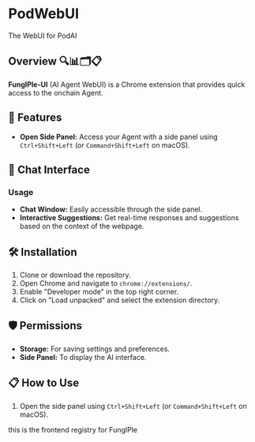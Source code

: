 # PodWebUI
The WebUI for PodAI

## Overview 🔍📊🗂️📋
**FungIPle-UI** (AI Agent WebUI) is a Chrome extension that provides quick access to the onchain Agent.

## 🚀 Features
- **Open Side Panel:** Access your Agent with a side panel using `Ctrl+Shift+Left` (or `Command+Shift+Left` on macOS).

## 💬 Chat Interface



### Usage
- **Chat Window:** Easily accessible through the side panel.
- **Interactive Suggestions:** Get real-time responses and suggestions based on the context of the webpage.

## 🛠 Installation
1. Clone or download the repository.
2. Open Chrome and navigate to `chrome://extensions/`.
3. Enable "Developer mode" in the top right corner.
4. Click on "Load unpacked" and select the extension directory.

## 🛡 Permissions
- **Storage:** For saving settings and preferences.
- **Side Panel:** To display the AI interface.

## 📋 How to Use
1. Open the side panel using `Ctrl+Shift+Left` (or `Command+Shift+Left` on macOS).

this is the frontend registry for FungIPle

